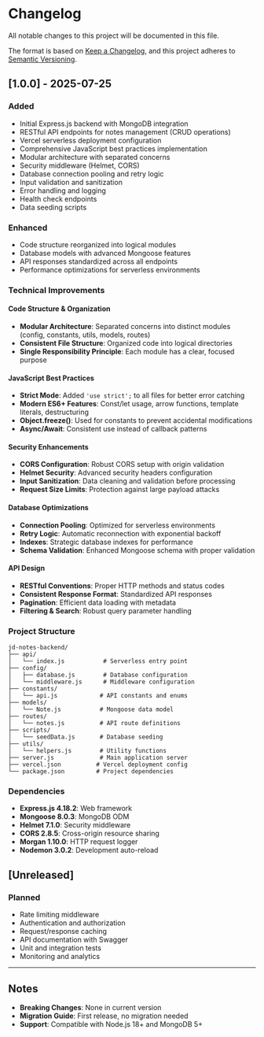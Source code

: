 # Changelog

All notable changes to this project will be documented in this file.

The format is based on [Keep a Changelog](https://keepachangelog.com/en/1.0.0/),
and this project adheres to [Semantic Versioning](https://semver.org/spec/v2.0.0.html).

## [1.0.0] - 2025-07-25

### Added
- Initial Express.js backend with MongoDB integration
- RESTful API endpoints for notes management (CRUD operations)
- Vercel serverless deployment configuration
- Comprehensive JavaScript best practices implementation
- Modular architecture with separated concerns
- Security middleware (Helmet, CORS)
- Database connection pooling and retry logic
- Input validation and sanitization
- Error handling and logging
- Health check endpoints
- Data seeding scripts

### Enhanced
- Code structure reorganized into logical modules
- Database models with advanced Mongoose features
- API responses standardized across all endpoints
- Performance optimizations for serverless environments

### Technical Improvements

#### Code Structure & Organization
- **Modular Architecture**: Separated concerns into distinct modules (config, constants, utils, models, routes)
- **Consistent File Structure**: Organized code into logical directories
- **Single Responsibility Principle**: Each module has a clear, focused purpose

#### JavaScript Best Practices
- **Strict Mode**: Added `'use strict';` to all files for better error catching
- **Modern ES6+ Features**: Const/let usage, arrow functions, template literals, destructuring
- **Object.freeze()**: Used for constants to prevent accidental modifications
- **Async/Await**: Consistent use instead of callback patterns

#### Security Enhancements
- **CORS Configuration**: Robust CORS setup with origin validation
- **Helmet Security**: Advanced security headers configuration
- **Input Sanitization**: Data cleaning and validation before processing
- **Request Size Limits**: Protection against large payload attacks

#### Database Optimizations
- **Connection Pooling**: Optimized for serverless environments
- **Retry Logic**: Automatic reconnection with exponential backoff
- **Indexes**: Strategic database indexes for performance
- **Schema Validation**: Enhanced Mongoose schema with proper validation

#### API Design
- **RESTful Conventions**: Proper HTTP methods and status codes
- **Consistent Response Format**: Standardized API responses
- **Pagination**: Efficient data loading with metadata
- **Filtering & Search**: Robust query parameter handling

### Project Structure

```
jd-notes-backend/
├── api/
│   └── index.js           # Serverless entry point
├── config/
│   ├── database.js        # Database configuration
│   └── middleware.js      # Middleware configuration
├── constants/
│   └── api.js            # API constants and enums
├── models/
│   └── Note.js           # Mongoose data model
├── routes/
│   └── notes.js          # API route definitions
├── scripts/
│   └── seedData.js       # Database seeding
├── utils/
│   └── helpers.js        # Utility functions
├── server.js             # Main application server
├── vercel.json          # Vercel deployment config
└── package.json         # Project dependencies
```

### Dependencies
- **Express.js 4.18.2**: Web framework
- **Mongoose 8.0.3**: MongoDB ODM
- **Helmet 7.1.0**: Security middleware
- **CORS 2.8.5**: Cross-origin resource sharing
- **Morgan 1.10.0**: HTTP request logger
- **Nodemon 3.0.2**: Development auto-reload

## [Unreleased]

### Planned
- Rate limiting middleware
- Authentication and authorization
- Request/response caching
- API documentation with Swagger
- Unit and integration tests
- Monitoring and analytics

---

## Notes

- **Breaking Changes**: None in current version
- **Migration Guide**: First release, no migration needed
- **Support**: Compatible with Node.js 18+ and MongoDB 5+

